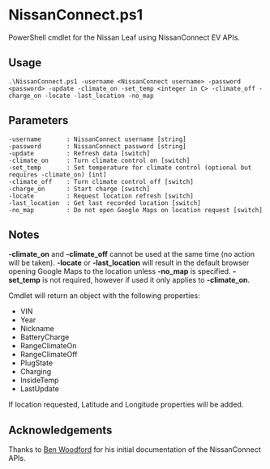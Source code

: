 # NissanConnect.ps1
PowerShell cmdlet for the Nissan Leaf using NissanConnect EV APIs.

## Usage
```
.\NissanConnect.ps1 -username <NissanConnect username> -password <password> -update -climate_on -set_temp <integer in C> -climate_off -charge_on -locate -last_location -no_map
```

## Parameters
```
-username       : NissanConnect username [string]
-password       : NissanConnect password [string]
-update         : Refresh data [switch]
-climate_on     : Turn climate control on [switch]
-set_temp       : Set temperature for climate control (optional but requires -climate_on) [int]
-climate_off    : Turn climate control off [switch]
-charge_on      : Start charge [switch]
-locate         : Request location refresh [switch]
-last_location  : Get last recorded location [switch]
-no_map         : Do not open Google Maps on location request [switch]
```

## Notes
**-climate_on** and **-climate_off** cannot be used at the same time (no action will be taken). **-locate** or **-last_location** will result in the default browser opening Google Maps to the location unless **-no_map** is specified. **-set_temp** is not required, however if used it only applies to **-climate_on**.

Cmdlet will return an object with the following properties:
- VIN
- Year
- Nickname
- BatteryCharge
- RangeClimateOn
- RangeClimateOff
- PlugState
- Charging
- InsideTemp
- LastUpdate

If location requested, Latitude and Longitude properties will be added.

## Acknowledgements
Thanks to [Ben Woodford](https://gist.github.com/BenWoodford) for his initial documentation of the NissanConnect APIs.
